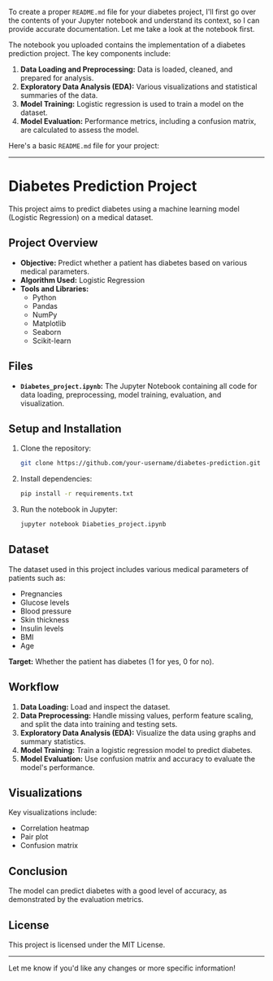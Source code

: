 To create a proper `README.md` file for your diabetes project, I'll first go over the contents of your Jupyter notebook and understand its context, so I can provide accurate documentation. Let me take a look at the notebook first.

The notebook you uploaded contains the implementation of a diabetes prediction project. The key components include:

1. **Data Loading and Preprocessing:** Data is loaded, cleaned, and prepared for analysis.
2. **Exploratory Data Analysis (EDA):** Various visualizations and statistical summaries of the data.
3. **Model Training:** Logistic regression is used to train a model on the dataset.
4. **Model Evaluation:** Performance metrics, including a confusion matrix, are calculated to assess the model.

Here's a basic `README.md` file for your project:

---

# Diabetes Prediction Project

This project aims to predict diabetes using a machine learning model (Logistic Regression) on a medical dataset.

## Project Overview

- **Objective:** Predict whether a patient has diabetes based on various medical parameters.
- **Algorithm Used:** Logistic Regression
- **Tools and Libraries:**
  - Python
  - Pandas
  - NumPy
  - Matplotlib
  - Seaborn
  - Scikit-learn

## Files

- **`Diabetes_project.ipynb`:** The Jupyter Notebook containing all code for data loading, preprocessing, model training, evaluation, and visualization.
  
## Setup and Installation

1. Clone the repository:
    ```bash
    git clone https://github.com/your-username/diabetes-prediction.git
    ```
2. Install dependencies:
    ```bash
    pip install -r requirements.txt
    ```

3. Run the notebook in Jupyter:
    ```bash
    jupyter notebook Diabeties_project.ipynb
    ```

## Dataset

The dataset used in this project includes various medical parameters of patients such as:
- Pregnancies
- Glucose levels
- Blood pressure
- Skin thickness
- Insulin levels
- BMI
- Age

**Target:** Whether the patient has diabetes (1 for yes, 0 for no).

## Workflow

1. **Data Loading:** Load and inspect the dataset.
2. **Data Preprocessing:** Handle missing values, perform feature scaling, and split the data into training and testing sets.
3. **Exploratory Data Analysis (EDA):** Visualize the data using graphs and summary statistics.
4. **Model Training:** Train a logistic regression model to predict diabetes.
5. **Model Evaluation:** Use confusion matrix and accuracy to evaluate the model's performance.

## Visualizations

Key visualizations include:
- Correlation heatmap
- Pair plot
- Confusion matrix

## Conclusion

The model can predict diabetes with a good level of accuracy, as demonstrated by the evaluation metrics.

## License

This project is licensed under the MIT License.

---

Let me know if you'd like any changes or more specific information!
